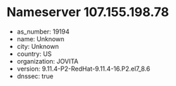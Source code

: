 # Nameserver 107.155.198.78

* as_number: 19194
* name: Unknown
* city: Unknown
* country: US
* organization: JOVITA
* version: 9.11.4-P2-RedHat-9.11.4-16.P2.el7_8.6
* dnssec: true
